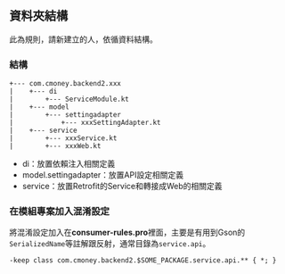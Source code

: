 ## 資料夾結構

此為規則，請新建立的人，依循資料結構。

### 結構

```
+--- com.cmoney.backend2.xxx
|    +--- di
|        +--- ServiceModule.kt
|    +--- model
|        +--- settingadapter
|            +--- xxxSettingAdapter.kt
|    +--- service
|        +--- xxxService.kt
|        +--- xxxWeb.kt
```

- di：放置依賴注入相關定義
- model.settingadapter：放置API設定相關定義
- service：放置Retrofit的Service和轉接成Web的相關定義

### 在模組專案加入混淆設定

將混淆設定加入在**consumer-rules.pro**裡面，主要是有用到Gson的`SerializedName`等註解跟反射，通常目錄為`service.api`。

```
-keep class com.cmoney.backend2.$SOME_PACKAGE.service.api.** { *; }
```